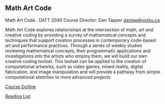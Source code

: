 ## Math Art Code

Math Art Code . DATT 2040
Course Director: Dan Tapper <dantap@yorku.ca>

Math Art Code explores relationships at the intersection of math, art and creative coding by providing a survey of mathematical concepts and techniques that support creation processes in contemporary code-based art and performance practices. Through a series of weekly studies reviewing mathematical concepts, their programmatic applications and investigations into the artists who employ them, we will build our own creative coding toolset. This toolset can be applied to the creation of computational artworks, such as video games, mixed reality, digital fabrication, and image manipulation and will provide a pathway from simple computational sketches to more advanced projects.


<a href="https://github.com/atarilover123/DATT-2040-Math-Art-Code/raw/main/DATT%202040%2C%20Math%20Art%20Code%2C%20Course%20Outline.pdf">Course Outline</a> 

<a href="https://github.com/atarilover123/DATT-2040-Math-Art-Code/raw/main/Math%20Art%20Code%20reading%20list.pdf">Reading List</a> 



